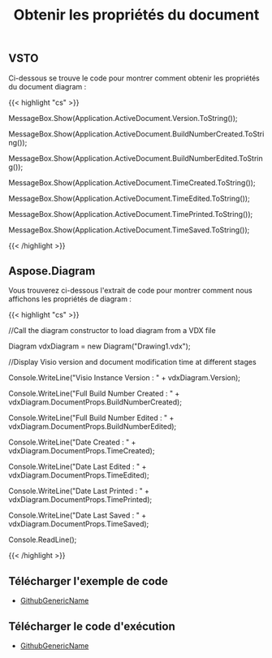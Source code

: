 ﻿---
title: Obtenir les propriétés du document
type: docs
weight: 50
url: /fr/net/get-document-properties/
---
## **VSTO**
Ci-dessous se trouve le code pour montrer comment obtenir les propriétés du document diagram :

{{< highlight "cs" >}}

  MessageBox.Show(Application.ActiveDocument.Version.ToString());

 MessageBox.Show(Application.ActiveDocument.BuildNumberCreated.ToString());

 MessageBox.Show(Application.ActiveDocument.BuildNumberEdited.ToString());

 MessageBox.Show(Application.ActiveDocument.TimeCreated.ToString());

 MessageBox.Show(Application.ActiveDocument.TimeEdited.ToString());

 MessageBox.Show(Application.ActiveDocument.TimePrinted.ToString());

 MessageBox.Show(Application.ActiveDocument.TimeSaved.ToString());


{{< /highlight >}}
## **Aspose.Diagram**
Vous trouverez ci-dessous l'extrait de code pour montrer comment nous affichons les propriétés de diagram :

{{< highlight "cs" >}}

  //Call the diagram constructor to load diagram from a VDX file

 Diagram vdxDiagram = new Diagram("Drawing1.vdx");

 //Display Visio version and document modification time at different stages

 Console.WriteLine("Visio Instance Version : " + vdxDiagram.Version);

 Console.WriteLine("Full Build Number Created : " + vdxDiagram.DocumentProps.BuildNumberCreated);

 Console.WriteLine("Full Build Number Edited : " + vdxDiagram.DocumentProps.BuildNumberEdited);

 Console.WriteLine("Date Created : " + vdxDiagram.DocumentProps.TimeCreated);

 Console.WriteLine("Date Last Edited : " + vdxDiagram.DocumentProps.TimeEdited);

 Console.WriteLine("Date Last Printed : " + vdxDiagram.DocumentProps.TimePrinted);

 Console.WriteLine("Date Last Saved : " + vdxDiagram.DocumentProps.TimeSaved);

 Console.ReadLine();


{{< /highlight >}}
## **Télécharger l'exemple de code**
- [GithubGenericName](https://github.com/aspose-diagram/Aspose.Diagram-for-.NET/releases/tag/AsposeDiagramVsVSTOv1.1)
## **Télécharger le code d'exécution**
- [GithubGenericName](https://github.com/aspose-diagram/Aspose.Diagram-for-.NET/tree/master/Plugins/Aspose.Diagram%20Vs%20VSTO%20Visio/Code%20Comparison%20of%20Common%20Features/Get%20Document%20Properties)
